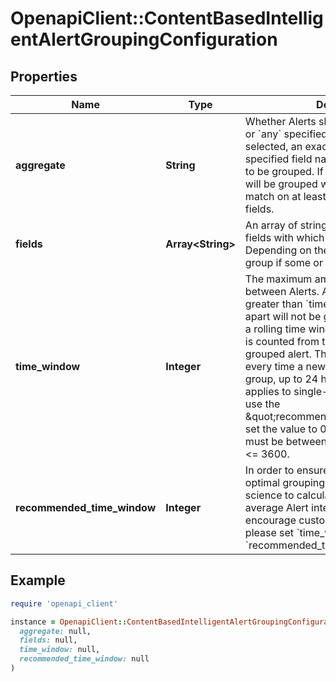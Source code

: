 # OpenapiClient::ContentBasedIntelligentAlertGroupingConfiguration

## Properties

| Name | Type | Description | Notes |
| ---- | ---- | ----------- | ----- |
| **aggregate** | **String** | Whether Alerts should be grouped if &#x60;all&#x60; or &#x60;any&#x60; specified fields match. If &#x60;all&#x60; is selected, an exact match on every specified field name must occur for Alerts to be grouped. If &#x60;any&#x60; is selected, Alerts will be grouped when there is an exact match on at least one of the specified fields. | [optional] |
| **fields** | **Array&lt;String&gt;** | An array of strings which represent the fields with which to group against. Depending on the aggregate, Alerts will group if some or all the fields match. | [optional] |
| **time_window** | **Integer** | The maximum amount of time allowed between Alerts. Any Alerts arriving greater than &#x60;time_window&#x60; seconds apart will not be grouped together. This is a rolling time window up to 24 hours and is counted from the most recently grouped alert. The window is extended every time a new alert is added to the group, up to 24 hours (24 hours only applies to single-service settings). To use the \&quot;recommended_time_window,\&quot; set the value to 0, otherwise the value must be between 300 &lt;&#x3D; time_window &lt;&#x3D; 3600. | [optional] |
| **recommended_time_window** | **Integer** | In order to ensure your Service has the optimal grouping window, we use data science to calculate your Service&#x60;s average Alert inter-arrival time. We encourage customer&#x60;s to use this value, please set &#x60;time_window&#x60; to 0 to use the &#x60;recommended_time_window&#x60;. | [optional][readonly] |

## Example

```ruby
require 'openapi_client'

instance = OpenapiClient::ContentBasedIntelligentAlertGroupingConfiguration.new(
  aggregate: null,
  fields: null,
  time_window: null,
  recommended_time_window: null
)
```

